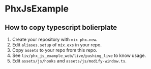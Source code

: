 # PhxJsExample

## How to copy typescript bolierplate

1. Create your repository with `mix phx.new`.
2. Edit `aliases.setup` of `mix.exs` in your repo.
3. Copy `assets` to your repo from this repo.
4. See `liv/phx_js_example_web/live/pushing_live` to know usage.
5. Edit `assets/js/hooks` and `assets/js/modify-window.ts`.
